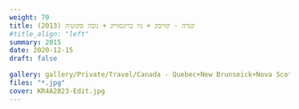 ```yaml
---
weight: 70
title: קנדה - קוויבק + ניו ברונסוויק + נובה סקוטיה (2013)
#title_align: "left"
summary: 2015
date: 2020-12-15
draft: false

gallery: gallery/Private/Travel/Canada - Quebec+New Brunseick+Nova Scotia (2013)
files: "*.jpg"
cover: KR4A2823-Edit.jpg
---
```

